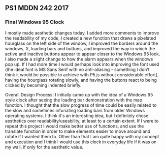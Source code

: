 ## PS1 MDDN 242 2017

### Final Windows 95 Clock

I mostly made aesthetic changes today. I added more comments to improve the readability of my code, I created a new function that draws a pixelated hourglass on the left side of the window, I improved the borders around the windows, X, loading bars and buttons, and improved the way in which the active and inactive buttons appear to appear closer to the Windows 95 look. I also made a slight change to how the alarm appears when the windows pop up. If I had more time I would perhaps look into improving the font used (the ideal font is MS Sans Serif with no anti-aliasing - something I don’t think it would be possible to achieve with P5.js without considerable effort), having the hourglass rotating slowly, and having the buttons react to being clicked by becoming indented briefly.

Overall Design Process:
I initially came up with the idea of a Windows 95 style clock after seeing the loading bar demonstration with the map function. I thought that the slow progress of time could be easily related to the slow and sometimes infuriating loading bars from older Windows operating systems. I think it's an interesting idea, but I definitely chose aesthetics over readability/useability, at least to a certain extent. If I were to repeat this project I would make better use of functions, and use the translate function in order to make elements easier to move around and rotate if I wanted them to. Other than that I am quite happy with my concept and execution and I think I would use this clock in everyday life if it was on my wall, if only for the aesthetic value.